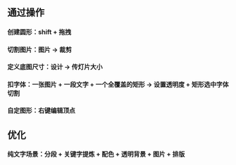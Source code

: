 ## 通过操作
#### 创建圆形：shift + 拖拽
#### 切割图片：图片 -> 裁剪
#### 定义底图尺寸：设计 -> 传灯片大小
#### 扣字体：一张图片 + 一段文字 + 一个全覆盖的矩形 -> 设置透明度 + 矩形选中字体切割
#### 自定图形：右键编辑顶点

## 优化
#### 纯文字场景：分段 + 关键字提炼 + 配色 + 透明背景 + 图片 + 排版
